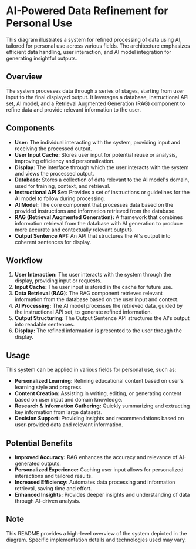 # AI-Powered Data Refinement for Personal Use

This diagram illustrates a system for refined processing of data using AI, tailored for personal use across various fields. The architecture emphasizes efficient data handling, user interaction, and AI model integration for generating insightful outputs.

## Overview

The system processes data through a series of stages, starting from user input to the final displayed output. It leverages a database, instructional API set, AI model, and a Retrieval Augmented Generation (RAG) component to refine data and provide relevant information to the user.

## Components

- **User:** The individual interacting with the system, providing input and receiving the processed output.
- **User Input Cache:** Stores user input for potential reuse or analysis, improving efficiency and personalization.
- **Display:** The interface through which the user interacts with the system and views the processed output.
- **Database:** Stores a collection of data relevant to the AI model's domain, used for training, context, and retrieval.
- **Instructional API Set:** Provides a set of instructions or guidelines for the AI model to follow during processing.
- **AI Model:** The core component that processes data based on the provided instructions and information retrieved from the database.
- **RAG (Retrieval Augmented Generation):** A framework that combines information retrieval from the database with AI generation to produce more accurate and contextually relevant outputs.
- **Output Sentence API:** An API that structures the AI's output into coherent sentences for display.

## Workflow

1. **User Interaction:** The user interacts with the system through the display, providing input or requests.
2. **Input Cache:** The user input is stored in the cache for future use.
3. **Data Retrieval (RAG):** The RAG component retrieves relevant information from the database based on the user input and context.
4. **AI Processing:** The AI model processes the retrieved data, guided by the instructional API set, to generate refined information.
5. **Output Structuring:** The Output Sentence API structures the AI's output into readable sentences.
6. **Display:** The refined information is presented to the user through the display.

## Usage

This system can be applied in various fields for personal use, such as:

- **Personalized Learning:** Refining educational content based on user's learning style and progress.
- **Content Creation:** Assisting in writing, editing, or generating content based on user input and domain knowledge.
- **Research & Information Gathering:** Quickly summarizing and extracting key information from large datasets.
- **Decision Support:** Providing insights and recommendations based on user-provided data and relevant information.

## Potential Benefits

- **Improved Accuracy:** RAG enhances the accuracy and relevance of AI-generated outputs.
- **Personalized Experience:** Caching user input allows for personalized interactions and tailored results.
- **Increased Efficiency:** Automates data processing and information retrieval, saving time and effort.
- **Enhanced Insights:** Provides deeper insights and understanding of data through AI-driven analysis.

## Note

This README provides a high-level overview of the system depicted in the diagram. Specific implementation details and technologies used may vary.

